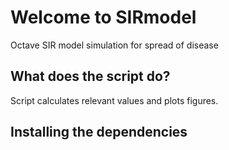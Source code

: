 # Welcome to SIRmodel
Octave SIR model simulation for spread of disease

## What does the script do?
Script calculates relevant values and plots figures.

## Installing the dependencies

